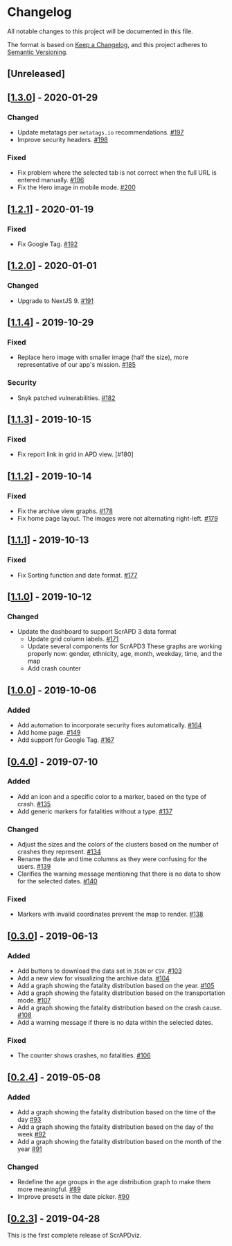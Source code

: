 # Changelog

All notable changes to this project will be documented in this file.

The format is based on [Keep a Changelog](https://keepachangelog.com/en/1.0.0/),
and this project adheres to [Semantic Versioning](https://semver.org/spec/v2.0.0.html).

## [Unreleased]

## [[1.3.0]] - 2020-01-29

### Changed

- Update metatags per `metatags.io` recommendations. [#197]
- Improve security headers. [#198]

### Fixed

- Fix problem where the selected tab is not correct when the full URL is entered manually. [#196]
- Fix the Hero image in mobile mode. [#200]

## [[1.2.1]] - 2020-01-19

### Fixed

- Fix Google Tag. [#192]

## [[1.2.0]] - 2020-01-01

### Changed

- Upgrade to NextJS 9. [#191]

## [[1.1.4]] - 2019-10-29

### Fixed

- Replace hero image with smaller image (half the size), more representative of our app's mission. [#185]

### Security

- Snyk patched vulnerabilities. [#182]

## [[1.1.3]] - 2019-10-15

### Fixed

- Fix report link in grid in APD view. [#180]

## [[1.1.2]] - 2019-10-14

### Fixed

- Fix the archive view graphs. [#178]
- Fix home page layout. The images were not alternating right-left. [#179]

## [[1.1.1]] - 2019-10-13

### Fixed

- Fix Sorting function and date format. [#177]

## [[1.1.0]] - 2019-10-12

### Changed

- Update the dashboard to support ScrAPD 3 data format
  - Update grid column labels. [#171]
  - Update several components for ScrAPD3
    These graphs are working properly now: gender, ethnicity, age, month, weekday, time, and the map
  - Add crash counter

## [[1.0.0]] - 2019-10-06

### Added

- Add automation to incorporate security fixes automatically. [#164]
- Add home page. [#149]
- Add support for Google Tag. [#167]

## [[0.4.0]] - 2019-07-10

### Added

- Add an icon and a specific color to a marker, based on the type of crash. [#135]
- Add generic markers for fatalities without a type. [#137]

### Changed

- Adjust the sizes and the colors of the clusters based on the number of crashes they represent. [#134]
- Rename the date and time columns as they were confusing for the users. [#139]
- Clarifies the warning message mentioning that there is no data to show
for the selected dates. [#140]

### Fixed

- Markers with invalid coordinates prevent the map to render. [#138]

## [[0.3.0]] - 2019-06-13

### Added

- Add buttons to download the data set in `JSON` or `CSV`. [#103]
- Add a new view for visualizing the archive data. [#104]
- Add a graph showing the fatality distribution based on the year. [#105]
- Add a graph showing the fatality distribution based on the transportation mode. [#107]
- Add a graph showing the fatality distribution based on the crash cause. [#108]
- Add a warning message if there is no data within the selected dates.

### Fixed

- The counter shows crashes, no fatalities. [#106]

## [[0.2.4]] - 2019-05-08

### Added

- Add a graph showing the fatality distribution based on the time of the day [#93]
- Add a graph showing the fatality distribution based on the day of the week [#92]
- Add a graph showing the fatality distribution based on the month of the year [#91]

### Changed

- Redefine the age groups in the age distribution graph to make them more meaningful. [#89]
- Improve presets in the date picker. [#90]

## [[0.2.3]] - 2019-04-28

This is the first complete release of ScrAPDviz.

[//]: # (Release links)
[0.2.3]: https://github.com/scrapd/scrapdviz/releases/tag/0.2.3
[0.2.4]: https://github.com/scrapd/scrapdviz/releases/tag/0.2.4
[0.3.0]: https://github.com/scrapd/scrapdviz/releases/tag/0.3.0
[0.4.0]: https://github.com/scrapd/scrapdviz/releases/tag/0.4.0
[1.0.0]: https://github.com/scrapd/scrapdviz/releases/tag/1.0.0
[1.1.0]: https://github.com/scrapd/scrapdviz/releases/tag/1.1.0
[1.1.1]: https://github.com/scrapd/scrapdviz/releases/tag/1.1.1
[1.1.2]: https://github.com/scrapd/scrapdviz/releases/tag/1.1.2
[1.1.3]: https://github.com/scrapd/scrapdviz/releases/tag/1.1.3
[1.1.4]: https://github.com/scrapd/scrapdviz/releases/tag/1.1.4
[1.2.0]: https://github.com/scrapd/scrapdviz/releases/tag/1.2.0
[1.2.1]: https://github.com/scrapd/scrapdviz/releases/tag/1.2.1
[1.3.0]: https://github.com/scrapd/scrapdviz/releases/tag/1.3.0

[//]: # (PR links)
[#89]: https://github.com/scrapd/scrapdviz/pull/89
[#90]: https://github.com/scrapd/scrapdviz/pull/90
[#91]: https://github.com/scrapd/scrapdviz/pull/91
[#92]: https://github.com/scrapd/scrapdviz/pull/92
[#93]: https://github.com/scrapd/scrapdviz/pull/93
[#103]: https://github.com/scrapd/scrapdviz/pull/103
[#104]: https://github.com/scrapd/scrapdviz/pull/104
[#105]: https://github.com/scrapd/scrapdviz/pull/105
[#106]: https://github.com/scrapd/scrapdviz/pull/106
[#107]: https://github.com/scrapd/scrapdviz/pull/107
[#108]: https://github.com/scrapd/scrapdviz/pull/108
[#134]: https://github.com/scrapd/scrapdviz/pull/134
[#135]: https://github.com/scrapd/scrapdviz/pull/135
[#137]: https://github.com/scrapd/scrapdviz/pull/137
[#138]: https://github.com/scrapd/scrapdviz/pull/138
[#139]: https://github.com/scrapd/scrapdviz/pull/139
[#140]: https://github.com/scrapd/scrapdviz/pull/140
[#149]: https://github.com/scrapd/scrapdviz/pull/149
[#164]: https://github.com/scrapd/scrapdviz/pull/164
[#167]: https://github.com/scrapd/scrapdviz/pull/167
[#171]: https://github.com/scrapd/scrapdviz/pull/171
[#177]: https://github.com/scrapd/scrapdviz/pull/177
[#178]: https://github.com/scrapd/scrapdviz/pull/178
[#179]: https://github.com/scrapd/scrapdviz/pull/179
[#182]: https://github.com/scrapd/scrapdviz/pull/182
[#185]: https://github.com/scrapd/scrapdviz/pull/185
[#191]: https://github.com/scrapd/scrapdviz/pull/191
[#192]: https://github.com/scrapd/scrapdviz/pull/192
[#196]: https://github.com/scrapd/scrapdviz/pull/196
[#197]: https://github.com/scrapd/scrapdviz/pull/197
[#198]: https://github.com/scrapd/scrapdviz/pull/198
[#200]: https://github.com/scrapd/scrapdviz/pull/200
